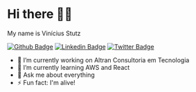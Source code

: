 # Hi there 🖖🏻

<!--
**vinicius-stutz/vinicius-stutz** is a ✨ _special_ ✨ repository because its `README.md` (this file) appears on your GitHub profile.
-->

My name is Vinícius Stutz

[![Github Badge](https://img.shields.io/badge/-Github-000?style=flat-square&logo=Github&logoColor=white&link=https://github.com/vinicius-stutz)](https://github.com/vinicius-stutz)
[![Linkedin Badge](https://img.shields.io/badge/-LinkedIn-blue?style=flat-square&logo=Linkedin&logoColor=white&link=https://www.linkedin.com/in/viniciusstutz/)](https://www.linkedin.com/in/viniciusstutz/)
[![Twitter Badge](https://img.shields.io/badge/-Twitter-1ca0f1?style=flat-square&labelColor=1ca0f1&logo=twitter&logoColor=white&link=https://twitter.com/vinicius_stutz)](https://twitter.com/vinicius_stutz)

- 🔭 I’m currently working on Altran Consultoria em Tecnologia
- 🌱 I’m currently learning AWS and React
- 💬 Ask me about everything
- ⚡ Fun fact: I'm alive!
